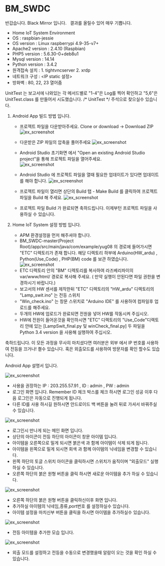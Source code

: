 # BM_SWDC



반갑습니다. Black Mirror 입니다.   결과를 올릴수 있어 매우 기쁩니다. 


- Home IoT System Environment 
- OS 				: raspbian-jessie
- OS version 		: Linux raspberrypi  4.9-35-v7+ 
- Apache2 version 	: 2.4.10 (Raspbian) 
- PHP5 version 		: 5.6.30-0+deb8u1 
- Mysql version 	: 14.14 
- Python version 	: 3.4.2
- 원격접속 설치		 : 1. tightvncserver 2. xrdp
- 네트워크 구성 		 : <IP static 설정>
- 방화벽 			   : 80, 22, 23 열어줌 

UnitTest 는  보고서에 나와있는 각 메서드별로 "1-4"은 Log를 찍어 확인하고 "5,6"은 UnitTest.class 를 만들어서 시도했습니다.
/* UnitTest */ 주석으로 찾으실수 있습니다. 	

1. Android App 빌드 방법 입니다. 
	- 프로젝트 파일을 다운받아주세요.
			Clone or download -> Download ZIP 
			![ex_screenshot](./img/SGAB_01.png)

	- 다운받은 ZIP 파일의 압축을 풀어주세요	![ex_screenshot](./img/SGAB_02.png)
	- Android Studio 초기화면 에서 "Open an existing Android Studio project"을 통해 프로젝트 파일을 열어주세요.  
	![ex_screenshot](./img/SGAB_03.png)
	- Android Studio 에 프로젝트 파일을 열때 필요한 업데이트가 있다면 업데이트를 해야 합니다. 
	![ex_screenshot](./img/SGAB_04.png)
	- 프로젝트 파일이 열리면 상단의 Build 탭 - Make Build 를 클릭하여 프로젝트 파일을 Build 해 주세요.
	![ex_screenshot](./img/SGAB_05.png)
	- 프로젝트 파일 Build 가 완료되면 축하드립니다. 이제부턴 프로젝트 파일을 사용하실 수 있습니다.
	
2. Home IoT System 설정 방법 입니다. 
	- APM 환경설정을 먼저 해주셔야 합니다. 
	- BM_SWDC-master(Project Root)/app/src/main/java/com/example/yug08 의 경로에 들어가시면 "ETC" 디렉토리가 존재 합니다.
	 해당 디렉토리 하부에 Arduino(HW_ardu) , Python(Use_Code) , PHP(BM) code 를 보관 하였습니다.
	![ex_screenshot](./img/ETC.png)
	- ETC 디렉토리 안의 "BM" 디렉토리를 복사하여 라즈베리파이의 var/www/html/ 경로로 복사해 주세요. ( 만약 실행이 안된다면 파일 권한을 변경하시기 바랍니다.)
	- 보고서의 HW 센서를 제작한뒤 "ETC" 디렉토리의 "HW_ardu" 디렉토리의 "Lamp_swit.ino" 는 전등 스위치
	- "Win_check.ino" 는 창문 스위치로 "Arduino IDE" 를 사용하여 컴파일후 업로드를 해주세요.
	- 두개의 HW에 업로드가 완료되면 전원을 넣어 HW를 작동시켜 주십시오.
	- HW에 전원이 들어온것을 확인하시면 "ETC" 디렉토리의 "Use_Code"디렉토리 안에 있는 [LampSwit_final.py 및 winCheck_final.py] 두 파일을 Python 3.4 version 을 사용해 실행하여 주십시오.
	
	
축하드립니다. 이 모든 과정을 무사히 마치셨다면 여러분은 외부 에서 IP 번호를 사용하여 전등을 끄거나! 켤수 있습니다. 
혹은 외출모드를 사용하여 방문자를 확인 할수도 있습니다. 
	 


Android App 설명서 입니다. 

![ex_screenshot](./img/L.png)

- 사용을 권장하는 IP : 203.255.57.91 , ID : admin , PW : admin
- 로그인 화면 입니다. Remember ID 체크 박스를 체크 하시면 로그인 성공 이후 다음 로그인은 자동으로 진행되게 됩니다. 
- 다른 ID를 사용 하시길 원하시면 안드로이드 백 버튼을 눌려 뒤로 가셔서 바꿔주실수 있습니다. 


![ex_screenshot](./img/M.png)

- 로그인시 만나게 되는 메인 화면 입니다.
- 상단의 아이콘이 전등 하단의 아이콘이 창문 아이템 입니다. 
- 아이템을 오른쪽으로 밀게 되시면 붉은색 과 함께 아이템이 삭제 되게 됩니다.
- 아이템을 왼쪽으로 밀게 되시면 회색 과 함께 아이템의 닉네임을 변경할 수 있습니다. 
- 왼쪽 하단의 토글 스위치 아이콘을 클릭하시면 스위치가 움직이며 "외출모드" 실행 하실 수 있습니다.
- 오른쪽 하단의 붉은 원형 버튼을 클릭 하시면 새로운 아이템을 추가 하실 수 있습니다. 


![ex_screenshot](./img/S.png)

- 오른쪽 하단의 붉은 원형 버튼을 클릭하신이후 화면 입니다.
- 추가하실 아이템의 닉네임,종류,port번호 를 설정하실수 있습니다.
- 아이템 설정을 마치신부 버튼을 클릭을 하시면 아이템을 추가하실수 있습니다. 


![ex_screenshot](./img/S2.png)

- 전등 아이템을 추가한 모습 입니다. 


![ex_screenshot](./img/AM.png)

- 외출 모드를 설정하고 전등을 수동으로 변경했을때 알람이 오는 것을 확인 하실 수 있습니다. 
